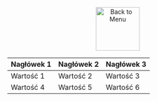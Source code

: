 <div align="center">
<a href=https://github.com/Prime2390/Prime2390/blob/main/Portfolio/Portfolio.md>
    <img src="https://raw.githubusercontent.com/Prime2390/Prime2390/refs/heads/main/Icons/DALL·E%202024-11-11%2022.20.53%20-%20A%20minimalistic%20and%20modern%20icon%20representing%20'Back%20to%20Menu'.%20The%20icon%20should%20feature%20an%20arrow%20pointing%20to%20a%20menu%20or%20list%20symbol%2C%20indicating%20navigation%20.webp" alt="Back to Menu" style="width:100px;height:100px;">
</a>
</div>

<table>
  <thead>
    <tr>
      <th>Nagłówek 1</th>
      <th>Nagłówek 2</th>
      <th>Nagłówek 3</th>
    </tr>
  </thead>
  <tbody>
    <tr>
      <td>Wartość 1</td>
      <td>Wartość 2</td>
      <td>Wartość 3</td>
    </tr>
    <tr>
      <td>Wartość 4</td>
      <td>Wartość 5</td>
      <td>Wartość 6</td>
    </tr>
  </tbody>
</table>
